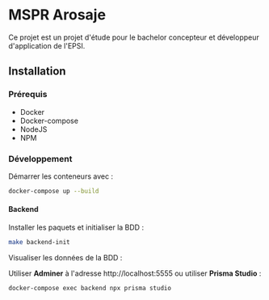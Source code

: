 # MSPR Arosaje

Ce projet est un projet d'étude pour le bachelor concepteur et développeur d'application de l'EPSI.

## Installation

### Prérequis

- Docker
- Docker-compose
- NodeJS
- NPM

### Développement

Démarrer les conteneurs avec :

```bash
docker-compose up --build
```
#### Backend

Installer les paquets et initialiser la BDD :

```bash
make backend-init
```

Visualiser les données de la BDD :

Utiliser **Adminer** à l'adresse http://localhost:5555 ou utiliser **Prisma Studio** :

```bash
docker-compose exec backend npx prisma studio
```

